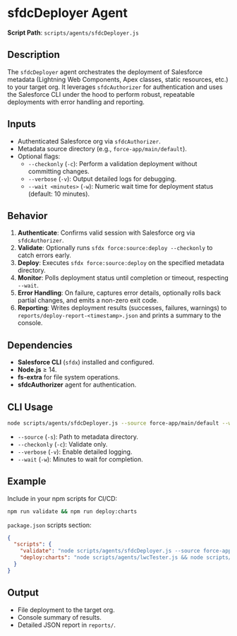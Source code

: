 # sfdcDeployer Agent

**Script Path**: `scripts/agents/sfdcDeployer.js`

## Description

The `sfdcDeployer` agent orchestrates the deployment of Salesforce metadata (Lightning Web Components, Apex classes, static resources, etc.) to your target org. It leverages `sfdcAuthorizer` for authentication and uses the Salesforce CLI under the hood to perform robust, repeatable deployments with error handling and reporting.

## Inputs

- Authenticated Salesforce org via `sfdcAuthorizer`.
- Metadata source directory (e.g., `force-app/main/default`).
- Optional flags:
  - `--checkonly` (`-c`): Perform a validation deployment without committing changes.
  - `--verbose` (`-v`): Output detailed logs for debugging.
  - `--wait <minutes>` (`-w`): Numeric wait time for deployment status (default: 10 minutes).

## Behavior

1. **Authenticate**: Confirms valid session with Salesforce org via `sfdcAuthorizer`.
2. **Validate**: Optionally runs `sfdx force:source:deploy --checkonly` to catch errors early.
3. **Deploy**: Executes `sfdx force:source:deploy` on the specified metadata directory.
4. **Monitor**: Polls deployment status until completion or timeout, respecting `--wait`.
5. **Error Handling**: On failure, captures error details, optionally rolls back partial changes, and emits a non-zero exit code.
6. **Reporting**: Writes deployment results (successes, failures, warnings) to `reports/deploy-report-<timestamp>.json` and prints a summary to the console.

## Dependencies

- **Salesforce CLI** (`sfdx`) installed and configured.
- **Node.js** ≥ 14.
- **fs-extra** for file system operations.
- **sfdcAuthorizer** agent for authentication.

## CLI Usage

```bash
node scripts/agents/sfdcDeployer.js --source force-app/main/default --wait 10
```

- `--source` (`-s`): Path to metadata directory.
- `--checkonly` (`-c`): Validate only.
- `--verbose` (`-v`): Enable detailed logging.
- `--wait` (`-w`): Minutes to wait for completion.

## Example

Include in your npm scripts for CI/CD:

```bash
npm run validate && npm run deploy:charts
```

`package.json` scripts section:

```json
{
  "scripts": {
    "validate": "node scripts/agents/sfdcDeployer.js --source force-app/main/default --checkonly",
    "deploy:charts": "node scripts/agents/lwcTester.js && node scripts/agents/sfdcDeployer.js --source force-app/main/default"
  }
}
```

## Output

- File deployment to the target org.
- Console summary of results.
- Detailed JSON report in `reports/`.
